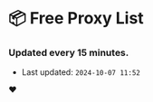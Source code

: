 # :package: Free Proxy List
### Updated every 15 minutes.

- Last updated: `2024-10-07 11:52`

:heart:
